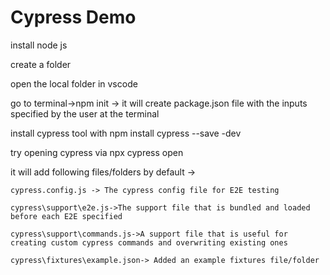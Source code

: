 # Cypress Demo
install node js

create a folder

open the local folder in vscode

go to terminal->npm init  -> it will create package.json file with the inputs specified by the user at the terminal

install cypress tool with npm install cypress --save -dev

try opening cypress via npx cypress open

it will add following files/folders by default ->

	cypress.config.js -> The cypress config file for E2E testing
	
	cypress\support\e2e.js->The support file that is bundled and loaded before each E2E specified

	cypress\support\commands.js->A support file that is useful for creating custom cypress commands and overwriting existing ones
	
    cypress\fixtures\example.json-> Added an example fixtures file/folder


